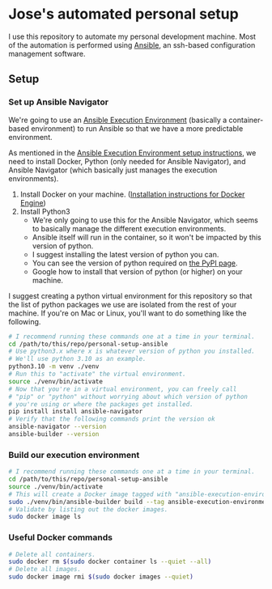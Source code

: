 # Jose's automated personal setup

I use this repository to automate my personal development machine.
Most of the automation is performed using [Ansible][1], an ssh-based
configuration management software.

[1]: https://docs.ansible.com/ansible/latest/

## Setup

### Set up Ansible Navigator

We're going to use an [Ansible Execution Environment][2] (basically a container-based environment)
to run Ansible so that we have a more predictable environment.

As mentioned in the [Ansible Execution Environment setup instructions][3],
we need to install Docker, Python (only needed for Ansible Navigator), and Ansible Navigator
(which basically just manages the execution environments).

1. Install Docker on your machine. ([Installation instructions for Docker Engine][3])
2. Install Python3
    * We're only going to use this for the Ansible Navigator, which seems to basically
    manage the different execution environments.
    * Ansible itself will run in the container, so it won't be impacted by this
    version of python.
    * I suggest installing the latest version of python you can.
    * You can see the version of python required on [the PyPI page][4].
    * Google how to install that version of python (or higher) on your machine.

I suggest creating a python virtual environment for this repository so that 
the list of python packages we use are isolated from the rest of your machine.
If you're on Mac or Linux, you'll want to do something like the following.

```sh
# I recommend running these commands one at a time in your terminal.
cd /path/to/this/repo/personal-setup-ansible
# Use python3.x where x is whatever version of python you installed.
# We'll use python 3.10 as an example.
python3.10 -m venv ./venv
# Run this to "activate" the virtual environment.
source ./venv/bin/activate
# Now that you're in a virtual environment, you can freely call
# "pip" or "python" without worrying about which version of python
# you're using or where the packages get installed.
pip install install ansible-navigator
# Verify that the following commands print the version ok
ansible-navigator --version
ansible-builder --version
```

### Build our execution environment

```sh
# I recommend running these commands one at a time in your terminal.
cd /path/to/this/repo/personal-setup-ansible
source ./venv/bin/activate
# This will create a Docker image tagged with "ansible-execution-environment".
sudo ./venv/bin/ansible-builder build --tag ansible-execution-environment --container-runtime docker
# Validate by listing out the docker images.
sudo docker image ls
```

### Useful Docker commands

```sh
# Delete all containers.
sudo docker rm $(sudo docker container ls --quiet --all)
# Delete all images.
sudo docker image rmi $(sudo docker images --quiet)
```

[1]: https://ansible.readthedocs.io/en/latest/getting_started_ee/setup_environment.html
[2]: https://ansible.readthedocs.io/en/latest/getting_started_ee/index.html
[3]: https://docs.docker.com/engine/install/
[4]: https://pypi.org/project/ansible-navigator/
